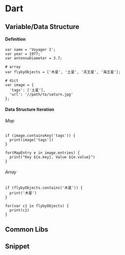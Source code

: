 # Dart

## Variable/Data Structure
#### Definition
```
var name = 'Voyager I';
var year = 1977;
var antennaDiameter = 3.7;

# array
var flybyObjects = ['木星', '土星', '天王星', '海王星'];

# dict
var image = {
  'tags': ['土星'],
  'url': '//path/to/saturn.jpg'
};
```

#### Data Structure Iteration
###### Map
```
if (image.containsKey('tags')) {
  print(image['tags'])
}

for(MapEntry e in image.entries) {
  print("Key ${e.key}, Value ${e.value}")
}

```

###### Array
```
if (flybyObjects.contains('木星')) {
  print('木星')
}

for(var c1 in flybyObjects) {
  print(c1)
}
```

## Common Libs

## Snippet
